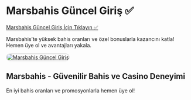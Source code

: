 <!-- Marsbahis -->
<h1>Marsbahis Güncel Giriş ✅</h1>
<a href="http://www.redly.vip/3A5tsFl">Marsbahis Güncel Giriş İçin Tıklayın ✅</a>
<p>Marsbahis’te yüksek bahis oranları ve özel bonuslarla kazancını katla! Hemen üye ol ve avantajları yakala.</p>
<a href="http://www.redly.vip/3A5tsFl" title="Marsbahis Güncel Adres">
  <img src="https://i.ibb.co/MkY55wf/photo-2025-01-15-16-52-46.jpg" alt="Marsbahis Güncel Giriş" style="max-width: 100%; border: 2px solid #ddd; border-radius: 10px;">
</a>
<h2>Marsbahis - Güvenilir Bahis ve Casino Deneyimi</h2>
<p>En iyi bahis oranları ve promosyonlarla hemen üye ol!</p>
